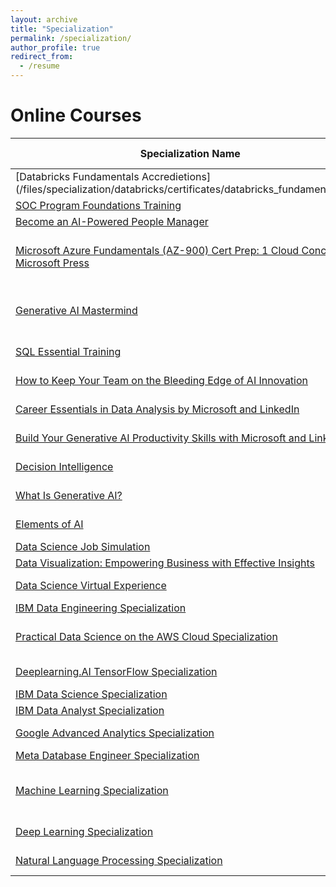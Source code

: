 ```yaml
---
layout: archive
title: "Specialization"
permalink: /specialization/
author_profile: true
redirect_from:
  - /resume
---
```

# Online Courses

| Specialization Name | Verification Link | Download Link | Year | Organization Name | Format |
| ------------------- | ------------------ | ------------------- | ---- | ------------------- | ------ |
| [Databricks Fundamentals Accredietions] (/files/specialization/databricks/certificates/databricks_fundamentals.pdf) | [Verify here](/files/specialization/databricks/certificates/databricks_fundamentals.pdf) | [Download Certificate](/files/specialization/databricks/certificates/databricks_fundamentals.pdf) | 2025 | Databricks | Online |
| [SOC Program Foundations Training](/files/specialization/microsoft/Certificate_of_completion_SOC_Microsoft.pdf) | [Verify here](/files/specialization/microsoft/Certificate_of_completion_SOC_Microsoft.pdf) | [Download Certificate](/files/specialization/microsoft/Certificate_of_completion_SOC_Microsoft.pdf) | 2025 |Microsoft| Online |
| [Become an AI-Powered People Manager](https://www.linkedin.com/learning/certificates/e4c115962986d446b2d444b49800b9bbc5ab88ad80548826e2e8bb807863774a?trk=share_certificate) | [Verify here](https://www.linkedin.com/learning/certificates/e4c115962986d446b2d444b49800b9bbc5ab88ad80548826e2e8bb807863774a?trk=share_certificate) | [Download Certificate](/files/specialization/linkedinlearning/CertificateOfCompletion_Become_an_AIPowered_People_Manager.pdf) | 2025 | LinkedIn| Online |
| [Microsoft Azure Fundamentals (AZ-900) Cert Prep: 1 Cloud Concepts by Microsoft Press](https://www.linkedin.com/learning/certificates/e80245f8e9d97b914433fac348198289d6d8a77da9fc60b36327059956a09aea?trk=share_certificate) | [Verify here](https://www.linkedin.com/learning/certificates/e80245f8e9d97b914433fac348198289d6d8a77da9fc60b36327059956a09aea?trk=share_certificate) | [Download Certificate](/files/specialization/linkedinlearning/CertificateOfCompletion_Microsoft Azure_Fundamentals_AZ900_Cert Prep_1_Cloud Concepts_by_Microsoft_Press.pdf) | 2025 | Microsoft Press| Online |
| [Generative AI Mastermind](https://learners.outskill.com/certificate/1e245eec-55ed-49b4-82f0-e07a403f2e41) | [Verify here](https://learners.outskill.com/certificate/1e245eec-55ed-49b4-82f0-e07a403f2e41) | [Download Certificate](/files/outskill/outskill_generative_ai_skilll_mastermind_by_outskill_2025.pdf) | 2025 |GrowthSchool by Outskill | Online \ Live Interactive Bootcamp |
| [SQL Essential Training](https://www.linkedin.com/learning/certificates/d8ee3df288e457575c2dc6c9704113c7ba60c89fac0fdc584a515e67f9c9650e) | [Verify here](https://www.linkedin.com/learning/certificates/d8ee3df288e457575c2dc6c9704113c7ba60c89fac0fdc584a515e67f9c9650e) | [Download Certificate](/files/specialization/linkedinlearning/CertificateOfCompletion_SQL_Essential_Training.pdf) | 2024 | LinkedIN Learning | Online |
| [How to Keep Your Team on the Bleeding Edge of AI Innovation](https://www.linkedin.com/learning/certificates/65d29aefa71c0b5f1ba96b88e4787426f6156e94e655f3e587d9a8aeb227bb73) | [Verify here](https://www.linkedin.com/learning/certificates/65d29aefa71c0b5f1ba96b88e4787426f6156e94e655f3e587d9a8aeb227bb73) | [Download Certificate](/files/specialization/linkedinlearning/CertificateOfCompletion_How_to_Keep_Your_Team_on_the_Bleeding_Edge_of_AI_Innovation.pdf) | 2024 | LinkedIN Learning | Online |
| [Career Essentials in Data Analysis by Microsoft and LinkedIn](https://www.linkedin.com/learning/certificates/4c8783bc0b652d1605cd3acffdeb0df05f1d3d9662bdf6c881178afd6d53ca2f) | [Verify here](https://www.linkedin.com/learning/certificates/4c8783bc0b652d1605cd3acffdeb0df05f1d3d9662bdf6c881178afd6d53ca2f) | [Download Certificate](/files/specialization/linkedinlearning/CertificateOfCompletion_Career_Essentials_in_Data_Analysis_by_Microsoft_and_LinkedIn.pdf) | 2024 | LinkedIN Learning | Online |
| [Build Your Generative AI Productivity Skills with Microsoft and LinkedIn](https://www.linkedin.com/learning/certificates/6a2919aa270b49bbd15d792126cf3fd0994cbf65f1128b6e26d34ac7dd3ab42d) | [Verify here](https://www.linkedin.com/learning/certificates/6a2919aa270b49bbd15d792126cf3fd0994cbf65f1128b6e26d34ac7dd3ab42d) | [Download Certificate](/files/specialization/linkedinlearning/CertificateOfCompletion_Build_Your_Generative_AI_Productivity_Skills_with_Microsoft_and_LinkedIn.pdf) | 2024 | LinkedIN Learning | Online |
| [Decision Intelligence](https://www.linkedin.com/learning/certificates/c77e5c559a85e3af16ef1eaaf2e56f3efd94fe34d74022ee8d2fecafb585c6f8) | [Verify here](https://www.linkedin.com/learning/certificates/c77e5c559a85e3af16ef1eaaf2e56f3efd94fe34d74022ee8d2fecafb585c6f8) | [Download Certificate](/files/specialization/linkedinlearning/CertificateOfCompletion_Decision_Intelligence.pdf) | 2024 | LinkedIN Learning | Online |
| [What Is Generative AI?](https://www.linkedin.com/learning/certificates/b4ab3625ddb5e560bc314286fc937a8fa1dd53b90f720a27fa7f9a222f17ca52) | [Verify here](https://www.linkedin.com/learning/certificates/b4ab3625ddb5e560bc314286fc937a8fa1dd53b90f720a27fa7f9a222f17ca52) | [Download Certificate](/files/specialization/linkedinlearning/CertificateOfCompletion_What_Is_Generative_AI.pdf) | 2024 | LinkedIN Learning | Online |
| [Elements of AI](https://certificates.mooc.fi/validate/nqz4u6z4amg) | [Verify here](https://certificates.mooc.fi/validate/nqz4u6z4amg) | [Download Certificate](/files/specialization/coursera/certificate-elements-of-ai.pdf) | 2023 | University of Helsinki | Online |
| [Data Science Job Simulation](https://forage-uploads-prod.s3.amazonaws.com/completion-certificates/BCG%20/Tcz8gTtprzAS4xSoK_BCG_5Pjc8nnpPsLHjjRzY_1700835543297_completion_certificate.pdf) | [Verify here](https://forage-uploads-prod.s3.amazonaws.com/completion-certificates/BCG%20/Tcz8gTtprzAS4xSoK_BCG_5Pjc8nnpPsLHjjRzY_1700835543297_completion_certificate.pdf) | [Download Certificate](/files/specialization/Forage/DS-Job-Simulation.pdf) | 2023 | BCG, Forage | Virtual |
| [Data Visualization: Empowering Business with Effective Insights](#) | [Verify here](#) | [Download Certificate](/files/specialization/Forage/DataViz-Forage.pdf) | 2023 | TATA, Forage | Virtual |
| [Data Science Virtual Experience](https://forage-uploads-prod.s3.amazonaws.com/completion-certificates/Tata/MyXvBcppsW2FkNYCX_Tata_5Pjc8nnpPsLHjjRzY_1700834069383_completion_certificate.pdf) | [Verify here](https://forage-uploads-prod.s3.amazonaws.com/completion-certificates/Tata/MyXvBcppsW2FkNYCX_Tata_5Pjc8nnpPsLHjjRzY_1700834069383_completion_certificate.pdf) | [Download Certificate](/files/specialization/Forage/DS-Virtual-Exp.pdf) | 2023 | British Airways, Forage | Virtual |
| [IBM Data Engineering Specialization](https://www.coursera.org/account/accomplishments/professional-cert/TPAUXPYJKE2V) | [Verify here](https://www.coursera.org/account/accomplishments/professional-cert/TPAUXPYJKE2V) | [Download Certificate](/files/specialization/coursera/IBM%20Data%20Engineering.pdf) | 2023 | IBM, Coursera |  Online |
| [Practical Data Science on the AWS Cloud Specialization](https://www.coursera.org/account/accomplishments/specialization/KM6ETYVWQTCZ) | [Verify here](https://www.coursera.org/account/accomplishments/specialization/KM6ETYVWQTCZ) | [Download Certificate](/files/specialization/coursera/Practical%20Data%20Science%20on%20the%20AWS%20Cloud.pdf) | 2023 | AWS, DeepLearning.AI, Coursera |  Online |
| [Deeplearning.AI TensorFlow Specialization](https://www.coursera.org/account/accomplishments/professional-cert/LF4AHT9XH5Q6) | [Verify here](https://www.coursera.org/account/accomplishments/professional-cert/LF4AHT9XH5Q6) | [Download Certificate](/files/specialization/coursera/DeepLearning.AI%20TensorFlow%20Developer.pdf) | 2023 | DeepLearning.AI, Coursera | Online |
| [IBM Data Science Specialization](https://www.coursera.org/account/accomplishments/professional-cert/XSPF7B7Z99U4) | [Verify here](https://www.coursera.org/account/accomplishments/professional-cert/XSPF7B7Z99U4) | [Download Certificate](/files/specialization/coursera/IBM%20Data%20Science.pdf) | 2023 | IBM, Coursera | Online |
| [IBM Data Analyst Specialization](https://www.coursera.org/account/accomplishments/professional-cert/VESMHXL2RDFD) | [Verify here](https://www.coursera.org/account/accomplishments/professional-cert/VESMHXL2RDFD) | [Download Certificate](/files/specialization/coursera/IBM%20Data%20Analyst.pdf) | 2023 | IBM, Coursera |  Online |
| [Google Advanced Analytics Specialization](https://www.coursera.org/account/accomplishments/professional-cert/MFYJ588BTHFZ) | [Verify here](https://www.coursera.org/account/accomplishments/professional-cert/MFYJ588BTHFZ) | [Download Certificate](/files/specialization/coursera/Google%20Advanced%20Data%20Analytics.pdf) | 2023 | Google, Coursera |  Online |
| [Meta Database Engineer Specialization](https://www.coursera.org/account/accomplishments/professional-cert/QYENHPXAWNMM) | [Verify here](https://www.coursera.org/account/accomplishments/professional-cert/QYENHPXAWNMM) | [Download Certificate](/files/specialization/coursera/Meta%20Database%20Engineer.pdf) | 2023 | Meta, Coursera |  Online |
| [Machine Learning Specialization](https://www.coursera.org/account/accomplishments/specialization/CPENPP38PHXV) | [Verify here](https://www.coursera.org/account/accomplishments/specialization/CPENPP38PHXV) | [Download Certificate](/files/specialization/coursera/Machine%20Learning%20by%20Deeplearning.AI%20&%20Stanford.pdf) | 2023 | Stanford University, DeepLearning.AI , Coursera |  Online |
| [Deep Learning Specialization](https://www.coursera.org/account/accomplishments/specialization/4993PD76Z6SX) | [Verify here](https://www.coursera.org/account/accomplishments/specialization/4993PD76Z6SX) | [Download Certificate](/files/specialization/coursera/Deep%20Learning.pdf) | 2023 | DeepLearning.AI, Coursera |  Online |
| [Natural Language Processing Specialization](https://www.coursera.org/account/accomplishments/specialization/8V6FRBECS8ZV) | [Verify here](https://www.coursera.org/account/accomplishments/specialization/8V6FRBECS8ZV) | [Download Certificate](/files/specialization/coursera/Natural%20Language%20Processing%20by%20Deeplearning.AI.pdf) | 2023 |  DeepLearning.AI, Coursera |  Online |
